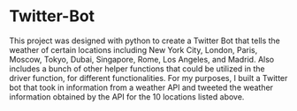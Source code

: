 # Twitter-Bot

This project was designed with python to create a Twitter Bot that tells the weather of certain locations including New York City, London, Paris, Moscow, Tokyo, Dubai, Singapore, Rome, Los Angeles, and Madrid. Also includes a bunch of other helper functions that could be utilized in the driver function, for different functionalities. For my purposes, I built a Twitter bot that took in information from a weather API and tweeted the weather information obtained by the API for the 10 locations listed above.
